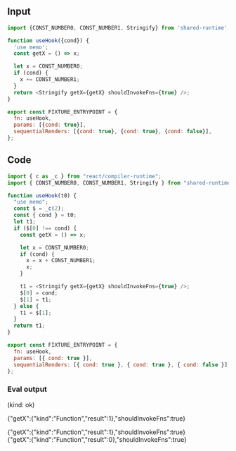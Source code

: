 
## Input

```javascript
import {CONST_NUMBER0, CONST_NUMBER1, Stringify} from 'shared-runtime';

function useHook({cond}) {
  'use memo';
  const getX = () => x;

  let x = CONST_NUMBER0;
  if (cond) {
    x += CONST_NUMBER1;
  }
  return <Stringify getX={getX} shouldInvokeFns={true} />;
}

export const FIXTURE_ENTRYPOINT = {
  fn: useHook,
  params: [{cond: true}],
  sequentialRenders: [{cond: true}, {cond: true}, {cond: false}],
};

```

## Code

```javascript
import { c as _c } from "react/compiler-runtime";
import { CONST_NUMBER0, CONST_NUMBER1, Stringify } from "shared-runtime";

function useHook(t0) {
  "use memo";
  const $ = _c(2);
  const { cond } = t0;
  let t1;
  if ($[0] !== cond) {
    const getX = () => x;

    let x = CONST_NUMBER0;
    if (cond) {
      x = x + CONST_NUMBER1;
      x;
    }

    t1 = <Stringify getX={getX} shouldInvokeFns={true} />;
    $[0] = cond;
    $[1] = t1;
  } else {
    t1 = $[1];
  }
  return t1;
}

export const FIXTURE_ENTRYPOINT = {
  fn: useHook,
  params: [{ cond: true }],
  sequentialRenders: [{ cond: true }, { cond: true }, { cond: false }],
};

```
      
### Eval output
(kind: ok) <div>{"getX":{"kind":"Function","result":1},"shouldInvokeFns":true}</div>
<div>{"getX":{"kind":"Function","result":1},"shouldInvokeFns":true}</div>
<div>{"getX":{"kind":"Function","result":0},"shouldInvokeFns":true}</div>